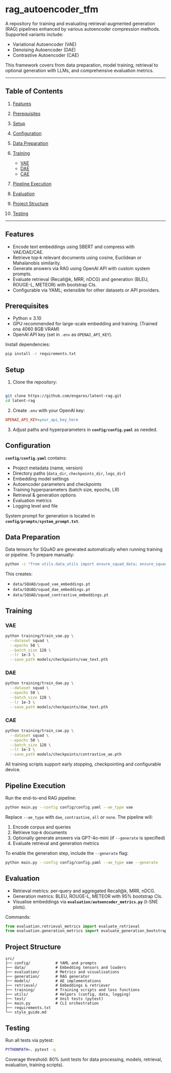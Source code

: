 # rag\_autoencoder\_tfm

A repository for training and evaluating retrieval-augmented generation (RAG) pipelines enhanced by various autoencoder compression methods. Supported variants include:

* Variational Autoencoder (VAE)
* Denoising Autoencoder (DAE)
* Contrastive Autoencoder (CAE)

This framework covers from data preparation, model training, retrieval to optional generation with LLMs, and comprehensive evaluation metrics.

---

## Table of Contents

1. [Features](#features)
2. [Prerequisites](#prerequisites)
3. [Setup](#setup)
4. [Configuration](#configuration)
5. [Data Preparation](#data-preparation)
6. [Training](#training)

   * [VAE](#vae)
   * [DAE](#dae)
   * [CAE](#cae)
7. [Pipeline Execution](#pipeline-execution)
8. [Evaluation](#evaluation)
10. [Project Structure](#project-structure)
11. [Testing](#testing)

---

## Features

* Encode text embeddings using SBERT and compress with VAE/DAE/CAE.
* Retrieve top‑k relevant documents using cosine, Euclidean or Mahalanobis similarity.
* Generate answers via RAG using OpenAI API with custom system prompts.
* Evaluate retrieval (Recall\@k, MRR, nDCG) and generation (BLEU, ROUGE-L, METEOR) with bootstrap CIs.
* Configurable via YAML; extensible for other datasets or API providers.

## Prerequisites

* Python ≥ 3.10
* GPU recommended for large-scale embedding and training. (Trained ona 4060 8GB VRAM)
* OpenAI API key (set in `.env` as `OPENAI_API_KEY`).

Install dependencies:

```bash
pip install -r requirements.txt
```

## Setup

1. Clone the repository:

```bash

git clone https://github.com/engares/latent-rag.git
cd latent-rag
```

2. Create `.env` with your OpenAI key:
```ini
OPENAI_API_KEY=your_api_key_here
````

3. Adjust paths and hyperparameters in **`config/config.yaml`** as needed.

## Configuration

**`config/config.yaml`** contains:

* Project metadata (name, version)
* Directory paths (`data_dir`, `checkpoints_dir`, `logs_dir`)
* Embedding model settings
* Autoencoder parameters and checkpoints
* Training hyperparameters (batch size, epochs, LR)
* Retrieval & generation options
* Evaluation metrics
* Logging level and file

System prompt for generation is located in **`config/prompts/system_prompt.txt`**.

## Data Preparation

Data tensors for SQuAD are generated automatically when running training or pipeline. To prepare manually:

```bash
python -c "from utils.data_utils import ensure_squad_data; ensure_squad_data(output_dir='./data/SQUAD_DELETE')"
```

This creates:

* `data/SQUAD/squad_vae_embeddings.pt`
* `data/SQUAD/squad_dae_embeddings.pt`
* `data/SQUAD/squad_contrastive_embeddings.pt`

## Training

### VAE

```bash
python training/train_vae.py \
  --dataset squad \
  --epochs 50 \
  --batch_size 128 \
  --lr 1e-3 \
  --save_path models/checkpoints/vae_text.pth
```

### DAE

```bash
python training/train_dae.py \
  --dataset squad \
  --epochs 50 \
  --batch_size 128 \
  --lr 1e-3 \
  --save_path models/checkpoints/dae_text.pth
```

### CAE

```bash
python training/train_cae.py \
  --dataset squad \
  --epochs 50 \
  --batch_size 128 \
  --lr 1e-3 \
  --save_path models/checkpoints/contrastive_ae.pth
```

All training scripts support early stopping, checkpointing and configurable device.

## Pipeline Execution

Run the end-to-end RAG pipeline:

```bash
python main.py --config config/config.yaml --ae_type vae
```

Replace `--ae_type` with `dae`, `contrastive`, `all` or `none`. The pipeline will:

1. Encode corpus and queries
2. Retrieve top‑k documents
3. Optionally generate answers via GPT-4o-mini (if `--generate` is specified)
4. Evaluate retrieval and generation metrics

To enable the generation step, include the `--generate` flag:

```bash
python main.py --config config/config.yaml --ae_type vae --generate
```

## Evaluation

* Retrieval metrics: per-query and aggregated Recall\@k, MRR, nDCG.
* Generation metrics: BLEU, ROUGE-L, METEOR with 95% bootstrap CIs.
* Visualise embeddings via **`evaluation/autoencoder_metrics.py`** (t-SNE plots).

Commands:

```python
from evaluation.retrieval_metrics import evaluate_retrieval
from evaluation.generation_metrics import evaluate_generation_bootstrap
```


## Project Structure

```text
src/
├── config/           # YAML and prompts
├── data/             # Embedding tensors and loaders
├── evaluation/       # Metrics and visualisations
├── generation/       # RAG generator
├── models/           # AE implementations
├── retrieval/        # Embeddings & retriever
├── training/         # Training scripts and loss functions
├── utils/            # Helpers (config, data, logging)
├── test/             # Unit tests (pytest)
├── main.py           # CLI orchestration
├── requirements.txt
└── style_guide.md
```

## Testing

Run all tests via pytest:

```bash
PYTHONPATH=. pytest -q
```

Coverage threshold: 80% (unit tests for data processing, models, retrieval, evaluation, training scripts).

